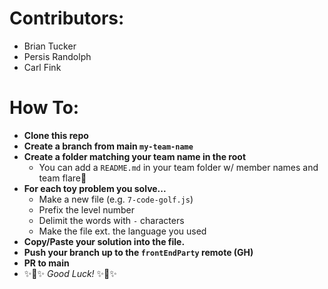 # Contributors:

- Brian Tucker
- Persis Randolph
- Carl Fink

# How To:

- **Clone this repo**
- **Create a branch from main `my-team-name`**
- **Create a folder matching your team name in the root**
  - You can add a `README.md` in your team folder w/ member names and team flare💅
- **For each toy problem you solve...**
  - Make a new file (e.g. `7-code-golf.js`)
  - Prefix the level number
  - Delimit the words with `-` characters
  - Make the file ext. the language you used
- **Copy/Paste your solution into the file.**
- **Push your branch up to the `frontEndParty` remote (GH)**
- **PR to main**
- ✨🌟✨ _Good Luck!_ ✨🌟✨
